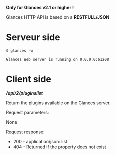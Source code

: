 **Only for Glances v2.1 or higher !**

Glances HTTP API is based on a **RESTFULL/JSON**.

Serveur side
============

    $ glances -w

    Glances Web server is running on 0.0.0.0:61208

Client side
===========

_**/api/2/pluginslist**_

Return the plugins available on the Glances server.

Request parameters: 

None

Request response:

* 200 - application/json: list
* 404 - Returned if the property does not exist


